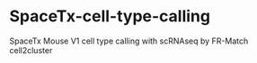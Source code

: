 # SpaceTx-cell-type-calling
SpaceTx Mouse V1 cell type calling with scRNAseq by FR-Match cell2cluster
